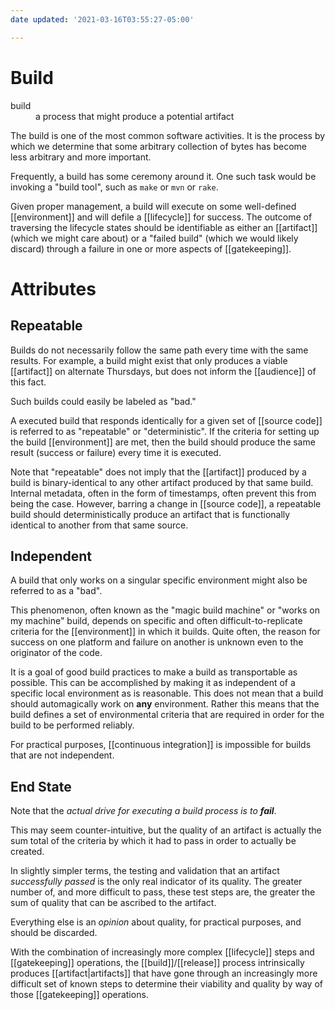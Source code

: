 ```yaml
---
date updated: '2021-03-16T03:55:27-05:00'

---
```


# Build

<dl>
<dt>build</dt>
<dd>a process that might produce a potential artifact</dd>
</dl>

The build is one of the most common software activities.  It is the process by which we determine that some arbitrary collection of bytes has become less arbitrary and more important.

Frequently, a build has some ceremony around it.  One such task would be invoking a "build tool", such as `make` or `mvn` or `rake`.

Given proper management, a build will execute on some well-defined [[environment]] and will defile a [[lifecycle]] for success.  The outcome of traversing the lifecycle states should be identifiable as either an [[artifact]] (which we might care about) or a "failed build" (which we would likely discard) through a failure in one or more aspects of [[gatekeeping]].

# Attributes

## Repeatable

Builds do not necessarily follow the same path every time with the same results.  For example, a build might exist that only produces a viable [[artifact]] on alternate Thursdays, but does not inform the [[audience]] of this fact.

Such builds could easily be labeled as "bad."

A executed build that responds identically for a given set of [[source code]] is referred to as "repeatable" or "deterministic".  If the criteria for setting up the build [[environment]] are met, then the build should produce the same result (success or failure) every time it is executed.

Note that "repeatable" does not imply that the [[artifact]] produced by a build is binary-identical to any other artifact produced by that same build.  Internal metadata, often in the form of timestamps, often prevent this from being the case.  However, barring a change in [[source code]], a repeatable build should deterministically produce an artifact that is functionally identical to another from that same source.

## Independent

A build that only works on a singular specific environment might also be referred to as a "bad".  

This phenomenon, often known as the "magic build machine" or "works on my machine" build, depends on specific and often difficult-to-replicate criteria for the [[environment]] in which it builds.  Quite often, the reason for success on one platform and failure on another is unknown even to the originator of the code.

It is a goal of good build practices to make a build as transportable as possible.  This can be accomplished by making it as independent of a specific local environment as is reasonable.  This does not mean that a build should automagically work on **any** environment.  Rather this means that the build defines a set of environmental criteria that are required in order for the build to be performed reliably.

For practical purposes, [[continuous integration]] is impossible for builds that are not independent.

## End State

Note that the _actual drive for executing a build process is to_ _**fail**_.

This may seem counter-intuitive, but the quality of an artifact is actually the sum total of the criteria by which it had to pass in order to actually be created.

In slightly simpler terms, the testing and validation that an artifact _successfully passed_ is the only real indicator of its quality. The greater number of, and more difficult to pass, these test steps are, the greater the sum of quality that can be ascribed to the artifact.

Everything else is an _opinion_ about quality, for practical purposes, and should be discarded.

With the combination of increasingly more complex [[lifecycle]] steps and [[gatekeeping]] operations, the [[build]]/[[release]] process intrinsically produces [[artifact|artifacts]] that have gone through an increasingly more difficult set of known steps to determine their viability and quality by way of those [[gatekeeping]] operations.
